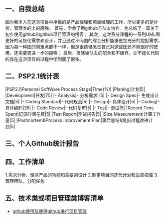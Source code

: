 ## 一、自我总结
因为我本人在这次项目中承担的是产品经理和项目经理的工作，所以更多的是分析，管理类的上的感触。
首先，学会了用github与队友协作，也总结了一篇关于初步使用github和gitbub项目管理的博客；
其次，这次系分课程的一系列UML图更好的可视化需求和设计，并且通过不同图的综合分析能够更加充分的挖掘需求，因为每一种图的侧重点都不一样，但是很遗憾感觉自己对这些图还不能很好的使用，还需要更进一步的探索；
最后，很感谢队友的配合和不嫌弃，让不擅长代码的我在这次项目的过程中学到而了很多。
## 二、PSP2.1统计表
|PSP2.1|Personal SoftWare Process Stage|Time(%)|
|Planing|计划|5|
|Development|开发|75|
|- Analysis|- 分析需求|15|
|- Design Spec|- 生成设计文档|5|
|- Coding Standard|- 代码规范|5|
|- Design|- 具体设计|5|
|- Coding|- 具体编码|35|
|- Code Review|- 代码复审|5|
|- Test|- 测试|5|
|Record Time Spent|记录时间花费|5|
|Test Report|测试报告|5|
|Size Measurement|计算工作量|5|
|Postmortem&Process Improvement Plan|事后总结&提出过程改进计划|5|
## 三、个人Github统计报告
## 四、工作清单
1.需求分析，理清产品的功能和需要的设计
2.制定项目的迭代计划和进度把控
3.管理团队，分配任务
## 五、技术类或项目管理类博客清单
- [github使用及使用github进行项目管理](https://blog.csdn.net/baidu_36282128/article/details/79907077)
